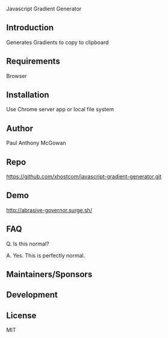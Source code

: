 Javascript Gradient Generator

## Introduction

Generates Gradients to copy to clipboard

## Requirements

Browser

## Installation

Use Chrome server app or local file system

## Author

Paul Anthony McGowan

## Repo

https://github.com/xhostcom/javascript-gradient-generator.git

## Demo

http://abrasive-governor.surge.sh/

## FAQ

Q. Is this normal?

A. Yes. This is perfectly normal.

## Maintainers/Sponsors

## Development

## License

MIT
